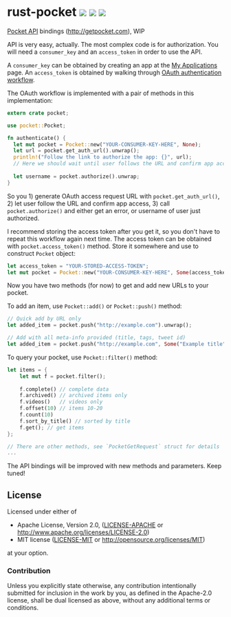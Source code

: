 # rust-pocket <a href="https://travis-ci.org/kstep/rust-pocket"><img src="https://img.shields.io/travis/kstep/rust-pocket.png?style=flat-square" /></a> <a href="https://crates.io/crates/pocket"><img src="https://img.shields.io/crates/d/pocket.png?style=flat-square" /></a> <a href="https://crates.io/crates/pocket"><img src="https://img.shields.io/crates/v/pocket.png?style=flat-square" /></a>

[Pocket API](http://getpocket.com/developer/docs/overview) bindings (http://getpocket.com), WIP

API is very easy, actually. The most complex code is for authorization.
You will need a `consumer_key` and an `access_token` in order to use the API.

A `consumer_key` can be obtained by creating an app at the [My Applications](http://getpocket.com/developer/apps/) page.
An `access_token` is obtained by walking through [OAuth authentication workflow](http://getpocket.com/developer/docs/authentication).

The OAuth workflow is implemented with a pair of methods in this implementation:

```rust
extern crate pocket;

use pocket::Pocket;

fn authenticate() {
  let mut pocket = Pocket::new("YOUR-CONSUMER-KEY-HERE", None);
  let url = pocket.get_auth_url().unwrap();
  println!("Follow the link to authorize the app: {}", url);
  // Here we should wait until user follows the URL and confirm app access
  
  let username = pocket.authorize().unwrap;
}
```

So you 1) generate OAuth access request URL with `pocket.get_auth_url()`, 2) let user follow the URL
and confirm app access,  3) call `pocket.authorize()` and either get an error,
or username of user just authorized.

I recommend storing the access token after you get it, so you don't have to repeat this workflow again next time.
The access token can be obtained with `pocket.access_token()` method. Store it somewhere and use to construct
`Pocket` object:

```rust
let access_token = "YOUR-STORED-ACCESS-TOKEN";
let mut pocket = Pocket::new("YOUR-CONSUMER-KEY-HERE", Some(access_token));
```

Now you have two methods (for now) to get and add new URLs to your pocket.

To add an item, use `Pocket::add()` or `Pocket::push()` method:

```rust
// Quick add by URL only
let added_item = pocket.push("http://example.com").unwrap();

// Add with all meta-info provided (title, tags, tweet id)
let added_item = pocket.push("http://example.com", Some("Example title"), Some("example-tag"), Some("example_tweet_id")).unwrap();
```

To query your pocket, use `Pocket::filter()` method:

```rust
let items = {
    let mut f = pocket.filter();
    
    f.complete() // complete data
    f.archived() // archived items only
    f.videos()   // videos only
    f.offset(10) // items 10-20
    f.count(10)
    f.sort_by_title() // sorted by title
    f.get(); // get items
};

// There are other methods, see `PocketGetRequest` struct for details
...
```

The API bindings will be improved with new methods and parameters. Keep tuned!

## License

Licensed under either of

 * Apache License, Version 2.0, ([LICENSE-APACHE](LICENSE-APACHE) or http://www.apache.org/licenses/LICENSE-2.0)
 * MIT license ([LICENSE-MIT](LICENSE-MIT) or http://opensource.org/licenses/MIT)

at your option.

### Contribution

Unless you explicitly state otherwise, any contribution intentionally
submitted for inclusion in the work by you, as defined in the Apache-2.0
license, shall be dual licensed as above, without any additional terms or
conditions.
